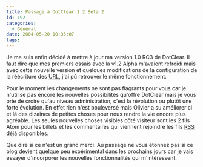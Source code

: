```yaml
---
title: Passage à DotClear 1.2 Beta 2
id: 192
categories:
  - Général
date: 2004-05-20 10:33:07
tags:
---
```


Je me suis enfin décidé à mettre à jour ma version 1.0 RC3 de DotClear. Il faut dire que mes premiers essais avec la v1.2 Alpha m'avaient refroidi mais avec cette nouvelle version et quelques modifications de la configuration de la réécriture des <acronym title="Uniform Resource Locator">URL</acronym>, j'ai pû retrouver le même fonctionnement.

Pour le moment les changements ne sont pas flagrants pour vous car je n'utilise pas encore les nouvelles possibilités qu'offre DotClear mais je vous prie de croire qu'au niveau administration, c'est la révolution ou plutôt une forte évolution. En effet rien n'est bouleversé mais Olivier a su améliorer ci et là des dizaines de petites choses pour nous rendre la vie encore plus agréable. Les seules nouvelles choses visibles côté visiteur sont les 2 fils Atom pour les billets et les commentaires qui viennent rejoindre les fils <acronym title="RDF Site Summary">RSS</acronym> déjà disponibles.

Que dire si ce n'est un grand merci. Au passage ne vous étonnez pas si ce blog devient quelque peu expérimental dans les prochains jours car je vais essayer d'incorporer les nouvelles fonctionnalités qui m'intéressent.
